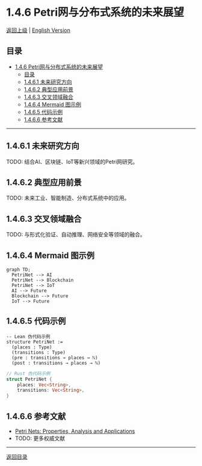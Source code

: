 # 1.4.6 Petri网与分布式系统的未来展望

[返回上级](../1.4-Petri网与分布式系统.md) | [English Version](../../1.4-petri-net-and-distributed-systems/1.4.6-Future-of-Petri-Net-and-Distributed-Systems.md)

## 目录

- [1.4.6 Petri网与分布式系统的未来展望](#146-petri网与分布式系统的未来展望)
  - [目录](#目录)
  - [1.4.6.1 未来研究方向](#1461-未来研究方向)
  - [1.4.6.2 典型应用前景](#1462-典型应用前景)
  - [1.4.6.3 交叉领域融合](#1463-交叉领域融合)
  - [1.4.6.4 Mermaid 图示例](#1464-mermaid-图示例)
  - [1.4.6.5 代码示例](#1465-代码示例)
  - [1.4.6.6 参考文献](#1466-参考文献)

---

## 1.4.6.1 未来研究方向

TODO: 结合AI、区块链、IoT等新兴领域的Petri网研究。

## 1.4.6.2 典型应用前景

TODO: 未来工业、智能制造、分布式系统中的应用。

## 1.4.6.3 交叉领域融合

TODO: 与形式化验证、自动推理、网络安全等领域的融合。

## 1.4.6.4 Mermaid 图示例

```mermaid
graph TD;
  PetriNet --> AI
  PetriNet --> Blockchain
  PetriNet --> IoT
  AI --> Future
  Blockchain --> Future
  IoT --> Future
```

## 1.4.6.5 代码示例

```lean
-- Lean 伪代码示例
structure PetriNet :=
  (places : Type)
  (transitions : Type)
  (pre : transitions → places → ℕ)
  (post : transitions → places → ℕ)
```

```rust
// Rust 伪代码示例
struct PetriNet {
    places: Vec<String>,
    transitions: Vec<String>,
}
```

## 1.4.6.6 参考文献

- [Petri Nets: Properties, Analysis and Applications](https://en.wikipedia.org/wiki/Petri_net)
- TODO: 更多权威文献

---

[返回目录](../../0-总览与导航/0.1-全局主题树形目录.md)
